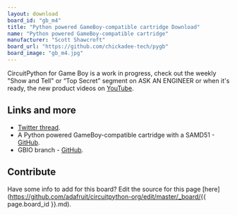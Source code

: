 ```yaml
---
layout: download
board_id: "gb_m4"
title: "Python powered GameBoy-compatible cartridge Download"
name: "Python powered GameBoy-compatible cartridge"
manufacturer: "Scott Shawcroft"
board_url: "https://github.com/chickadee-tech/pygb"
board_image: "gb_m4.jpg"
---
```


CircuitPython for Game Boy is a work in progress, check out the weekly "Show and Tell" or “Top Secret” segment on ASK AN ENGINEER or when it's ready, the new product videos on [YouTube](https://www.youtube.com/adafruit).

## Links and more
- [Twitter thread](https://twitter.com/adafruit/status/1119323846857904128).
- A Python powered GameBoy-compatible cartridge with a SAMD51 - [GitHub](https://github.com/chickadee-tech/pygb).
- GBIO branch - [GitHub](https://github.com/tannewt/circuitpython/tree/gbio).

## Contribute

Have some info to add for this board? Edit the source for this page [here](https://github.com/adafruit/circuitpython-org/edit/master/_board/{{ page.board_id }}.md).
